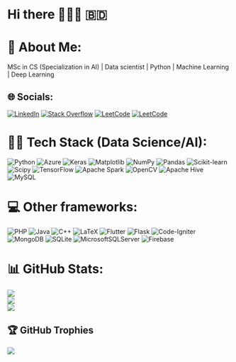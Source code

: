 # Hi there 👋:canada: :bangladesh:

<!--
**SadmanSakib93/SadmanSakib93** is a ✨ _special_ ✨ repository because its `README.md` (this file) appears on your GitHub profile.

Here are some ideas to get you started:

- 🔭 I’m currently working on ...
- 🌱 I’m currently learning ...
- 👯 I’m looking to collaborate on ...
- 🤔 I’m looking for help with ...
- 💬 Ask me about ...
- 📫 How to reach me: ...
- 😄 Pronouns: ...
- ⚡ Fun fact: ...

## 🌐 Socials:
[![Behance](https://img.shields.io/badge/Behance-1769ff?logo=behance&logoColor=white)](https://behance.net/sad) [![Discord](https://img.shields.io/badge/Discord-%237289DA.svg?logo=discord&logoColor=white)](https://discord.gg/wqe) [![Facebook](https://img.shields.io/badge/Facebook-%231877F2.svg?logo=Facebook&logoColor=white)](https://facebook.com/we) [![Instagram](https://img.shields.io/badge/Instagram-%23E4405F.svg?logo=Instagram&logoColor=white)](https://instagram.com/qwe) [![LinkedIn](https://img.shields.io/badge/LinkedIn-%230077B5.svg?logo=linkedin&logoColor=white)](https://linkedin.com/in/qwe) [![Medium](https://img.shields.io/badge/Medium-12100E?logo=medium&logoColor=white)](https://medium.com/@qwe) [![Pinterest](https://img.shields.io/badge/Pinterest-%23E60023.svg?logo=Pinterest&logoColor=white)](https://pinterest.com/wqe) [![Quora](https://img.shields.io/badge/Quora-%23B92B27.svg?logo=Quora&logoColor=white)](https://quora.com/profile/qwe) [![Reddit](https://img.shields.io/badge/Reddit-%23FF4500.svg?logo=Reddit&logoColor=white)](https://reddit.com/user/qwe) [![Stack Overflow](https://img.shields.io/badge/-Stackoverflow-FE7A16?logo=stack-overflow&logoColor=white)](https://stackoverflow.com/users/qwe) [![TikTok](https://img.shields.io/badge/TikTok-%23000000.svg?logo=TikTok&logoColor=white)](https://tiktok.com/@qwe) [![Twitch](https://img.shields.io/badge/Twitch-%239146FF.svg?logo=Twitch&logoColor=white)](https://twitch.tv/qe) [![Twitter](https://img.shields.io/badge/Twitter-%231DA1F2.svg?logo=Twitter&logoColor=white)](https://twitter.com/qe) [![YouTube](https://img.shields.io/badge/YouTube-%23FF0000.svg?logo=YouTube&logoColor=white)](https://youtube.com/@qe) [![Mastodon](https://img.shields.io/badge/-MASTODON-%232B90D9?style=for-the-badge&logo=mastodon&logoColor=white)](https://mastodon.social/@qe) 

-->

# 💫 About Me:
MSc in CS (Specialization in AI) | Data scientist | Python | Machine Learning | Deep Learning

## 🌐 Socials:
[![LinkedIn](https://img.shields.io/badge/LinkedIn-%230077B5.svg?logo=linkedin&logoColor=white)](https://www.linkedin.com/in/sadmansakib7/) [![Stack Overflow](https://img.shields.io/badge/-Stackoverflow-FE7A16?logo=stack-overflow&logoColor=white)](https://stackoverflow.com/users/8665445) [![LeetCode](https://img.shields.io/badge/LeetCode-12100E?logo=leetcode)](https://leetcode.com/Sadman_Sakib/) [![LeetCode](https://img.shields.io/badge/HackerRank-232B90D9?logo=hackerrank&color=grey&labelColor=grey)](https://www.hackerrank.com/profile/SadmanSakib_AUST)


# :technologist: Tech Stack (Data Science/AI):
![Python](https://img.shields.io/badge/python-3670A0?style=plastic&logo=python&logoColor=ffdd54) ![Azure](https://img.shields.io/badge/azure-%230072C6.svg?style=plastic&logo=microsoftazure&logoColor=white) ![Keras](https://img.shields.io/badge/Keras-%23D00000.svg?style=plastic&logo=Keras&logoColor=white) ![Matplotlib](https://img.shields.io/badge/Matplotlib-%23ffffff.svg?style=plastic&logo=Matplotlib&logoColor=black) ![NumPy](https://img.shields.io/badge/numpy-%23013243.svg?style=plastic&logo=numpy&logoColor=white) ![Pandas](https://img.shields.io/badge/pandas-%23150458.svg?style=plastic&logo=pandas&logoColor=white) ![Scikit-learn](https://img.shields.io/badge/scikit--learn-%23F7931E.svg?style=plastic&logo=scikit-learn&logoColor=white) ![Scipy](https://img.shields.io/badge/SciPy-%230C55A5.svg?style=plastic&logo=scipy&logoColor=%white) ![TensorFlow](https://img.shields.io/badge/TensorFlow-%23FF6F00.svg?style=plastic&logo=TensorFlow&logoColor=white) ![Apache Spark](https://img.shields.io/badge/Apache%20Spark-FDEE21?style=plastic&logo=apachespark&logoColor=black) ![OpenCV](https://img.shields.io/badge/opencv-%23white.svg?style=plastic&logo=opencv&logoColor=white) ![Apache Hive](https://img.shields.io/badge/Apache%20Hive-FDEE21?style=plastic&logo=apachehive&logoColor=black) ![MySQL](https://img.shields.io/badge/mysql-%2300000f.svg?style=plastic&logo=mysql&logoColor=white)


# 💻 Other frameworks:
![PHP](https://img.shields.io/badge/php-%23777BB4.svg?style=plastic&logo=php&logoColor=white) ![Java](https://img.shields.io/badge/java-%23ED8B00.svg?style=plastic&logo=openjdk&logoColor=white) ![C++](https://img.shields.io/badge/c++-%2300599C.svg?style=plastic&logo=c%2B%2B&logoColor=white) ![LaTeX](https://img.shields.io/badge/latex-%23008080.svg?style=plastic&logo=latex&logoColor=white)  ![Flutter](https://img.shields.io/badge/Flutter-%2302569B.svg?style=plastic&logo=Flutter&logoColor=white) ![Flask](https://img.shields.io/badge/flask-%23000.svg?style=plastic&logo=flask&logoColor=white) ![Code-Igniter](https://img.shields.io/badge/CodeIgniter-%23EF4223.svg?style=plastic&logo=codeIgniter&logoColor=white)  ![MongoDB](https://img.shields.io/badge/MongoDB-%234ea94b.svg?style=plastic&logo=mongodb&logoColor=white)  ![SQLite](https://img.shields.io/badge/sqlite-%2307405e.svg?style=plastic&logo=sqlite&logoColor=white) ![MicrosoftSQLServer](https://img.shields.io/badge/Microsoft%20SQL%20Server-CC2927?style=plastic&logo=microsoft%20sql%20server&logoColor=white) ![Firebase](https://img.shields.io/badge/Firebase-039BE5?style=plastic&logo=Firebase&logoColor=white) 

# 📊 GitHub Stats:
![](https://github-readme-stats.vercel.app/api?username=SadmanSakib93&theme=dark&hide_border=false&include_all_commits=true&count_private=true)<br/>
![](https://github-readme-streak-stats.herokuapp.com/?user=SadmanSakib93&theme=dark&hide_border=false)<br/>
![](https://github-readme-stats.vercel.app/api/top-langs/?username=SadmanSakib93&theme=dark&hide_border=false&include_all_commits=true&count_private=true&layout=compact)

## 🏆 GitHub Trophies
![](https://github-profile-trophy.vercel.app/?username=SadmanSakib93&theme=dark_dimmed&no-frame=true&no-bg=false&margin-w=4)

